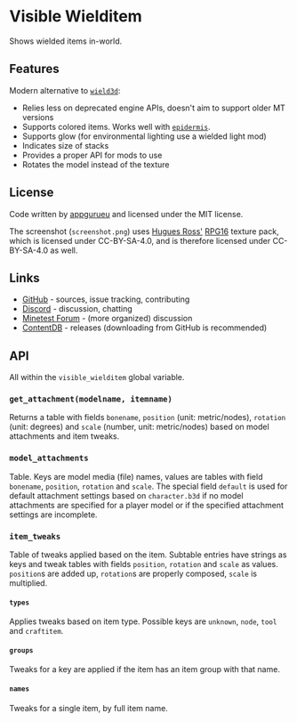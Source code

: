 # Visible Wielditem

Shows wielded items in-world.

## Features

Modern alternative to [`wield3d`](https://github.com/stujones11/wield3d):

* Relies less on deprecated engine APIs, doesn't aim to support older MT versions
* Supports colored items. Works well with [`epidermis`](https://github.com/appgurueu/epidermis).
* Supports glow (for environmental lighting use a wielded light mod)
* Indicates size of stacks
* Provides a proper API for mods to use
* Rotates the model instead of the texture

## License

Code written by [appgurueu](https://github.com/appgurueu) and licensed under the MIT license.

The screenshot (`screenshot.png`) uses [Hugues Ross'](https://content.minetest.net/users/Hugues%20Ross/) [RPG16](https://content.minetest.net/packages/Hugues%20Ross/rpg16/) texture pack, which is licensed under CC-BY-SA-4.0, and is therefore licensed under CC-BY-SA-4.0 as well.

## Links

* [GitHub](https://github.com/appgurueu/visible_wielditem) - sources, issue tracking, contributing
* [Discord](https://discord.gg/ysP74by) - discussion, chatting
* [Minetest Forum](https://forum.minetest.net/viewtopic.php?f=9&t=27714) - (more organized) discussion
* [ContentDB](https://content.minetest.net/packages/LMD/visible_wielditem/) - releases (downloading from GitHub is recommended)

## API

All within the `visible_wielditem` global variable.

### `get_attachment(modelname, itemname)`

Returns a table with fields `bonename`, `position` (unit: metric/nodes), `rotation` (unit: degrees) and `scale` (number, unit: metric/nodes) based on model attachments and item tweaks.

### `model_attachments`

Table. Keys are model media (file) names, values are tables with field `bonename`, `position`, `rotation` and `scale`. The special field `default` is used for default attachment settings based on `character.b3d` if no model attachments are specified for a player model or if the specified attachment settings are incomplete.

### `item_tweaks`

Table of tweaks applied based on the item. Subtable entries have strings as keys and tweak tables with fields `position`, `rotation` and `scale` as values. `position`s are added up, `rotation`s are properly composed, `scale` is multiplied.

#### `types`

Applies tweaks based on item type. Possible keys are `unknown`, `node`, `tool` and `craftitem`.

#### `groups`

Tweaks for a key are applied if the item has an item group with that name.

#### `names`

Tweaks for a single item, by full item name.
